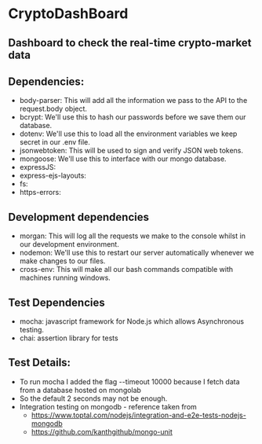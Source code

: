 # CryptoDashBoard

## Dashboard to check the real-time crypto-market data




## Dependencies:

- body-parser: This will add all the information we pass to the API to the request.body object.
- bcrypt: We'll use this to hash our passwords before we save them our database.
- dotenv: We'll use this to load all the environment variables we keep secret in our .env file.
- jsonwebtoken: This will be used to sign and verify JSON web tokens.
- mongoose: We'll use this to interface with our mongo database.
- expressJS:
- express-ejs-layouts:
- fs:
- https-errors:


## Development dependencies

- morgan: This will log all the requests we make to the console whilst in our development environment.
- nodemon: We'll use this to restart our server automatically whenever we make changes to our files.
- cross-env: This will make all our bash commands compatible with machines running windows.

## Test Dependencies

- mocha: javascript framework for Node.js which allows Asynchronous testing.
- chai: assertion library for tests

## Test Details:

- To run mocha I added the flag --timeout 10000 because I fetch data from a database hosted on mongolab
- So the default 2 seconds may not be enough.
- Integration testing on mongodb - reference taken from 
   - https://www.toptal.com/nodejs/integration-and-e2e-tests-nodejs-mongodb
   - https://github.com/kanthgithub/mongo-unit
